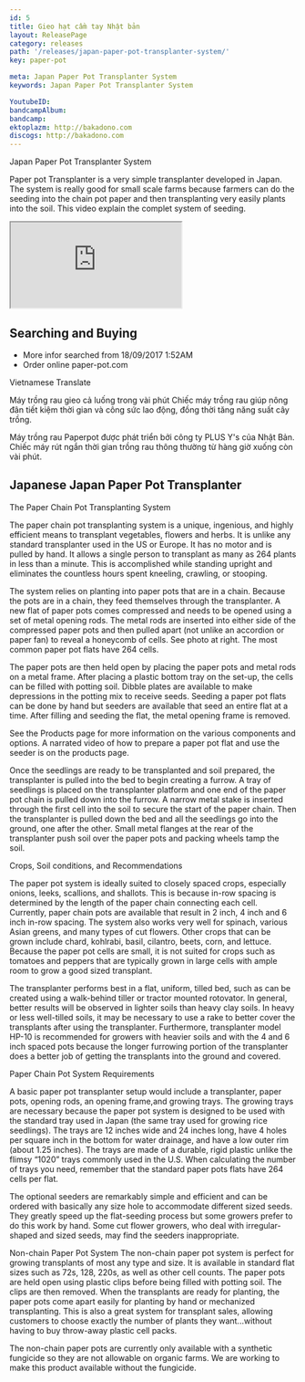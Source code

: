 ```yaml
---
id: 5
title: Gieo hạt cầm tay Nhật bản
layout: ReleasePage
category: releases
path: '/releases/japan-paper-pot-transplanter-system/'
key: paper-pot

meta: Japan Paper Pot Transplanter System
keywords: Japan Paper Pot Transplanter System

YoutubeID: 
bandcampAlbum: 
bandcamp: 
ektoplazm: http://bakadono.com
discogs: http://bakadono.com
---
```


Japan Paper Pot Transplanter System

Paper pot Transplanter is a very simple transplanter developed in Japan. The system is really good for small scale farms because farmers can do the seeding into the chain pot paper and then transplanting very easily plants into the soil. This video explain the complet system of seeding.

<div class='youtube__wrapper'>
    <iframe class='youtube__iframe' src='https://www.youtube.com/embed/KudBqjH5HYM' allowfullscreen></iframe>
</div>


## Searching and Buying


- More infor searched from 18/09/2017 1:52AM
- Order online paper-pot.com


Vietnamese Translate

Máy trồng rau gieo cả luống trong vài phút
Chiếc máy trồng rau giúp nông đân tiết kiệm thời gian và công sức lao động, đồng thời tăng năng suất cây trồng.

Máy trồng rau Paperpot được phát triển bởi công ty PLUS Y's của Nhật Bản. Chiếc máy rút ngắn thời gian trồng rau thông thường từ hàng giờ xuống còn vài phút.


## Japanese Japan Paper Pot Transplanter


The Paper Chain Pot Transplanting System

The paper chain pot transplanting system is a unique, ingenious, and highly efficient means to transplant vegetables, flowers and herbs. It is unlike any standard transplanter used in the US or Europe. It has no motor and is pulled by hand. It allows a single person to transplant as many as 264 plants in less than a minute. This is accomplished while standing upright and eliminates the countless hours spent kneeling, crawling, or stooping. 


The system relies on planting into paper pots that are in a chain. Because the pots are in a chain, they feed themselves through the transplanter. A new flat of paper pots comes compressed and needs to be opened using a set of metal opening rods. The metal rods are inserted into either side of the compressed paper pots and then pulled apart (not unlike an accordion or paper fan) to reveal a honeycomb of cells. See photo at right. The most common paper pot flats have 264 cells.

The paper pots are then held open by placing the paper pots and metal rods on a metal frame. After placing a plastic bottom tray on the set-up, the cells can be filled with potting soil. Dibble plates are available to make depressions in the potting mix to receive seeds.  Seeding a paper pot flats can be done by hand but seeders are available that seed an entire flat at a time. After filling and seeding the flat, the metal opening frame is removed. 

See the Products page for more information on the various components and options. A narrated video of how to prepare a paper pot flat and use the seeder is on the products page.

Once the seedlings are ready to be transplanted and soil prepared, the transplanter is pulled into the bed to begin creating a furrow. A tray of seedlings is placed on the transplanter platform and one end of the paper pot chain is pulled down into the furrow. A narrow metal stake is inserted through the first cell into the soil to secure the start of the paper chain. Then the transplanter is pulled down the bed and all the seedlings go into the ground, one after the other. Small metal flanges at the rear of the transplanter push soil over the paper pots and packing wheels tamp the soil.

Crops, Soil conditions, and Recommendations

The paper pot system is ideally suited to closely spaced crops, especially onions, leeks, scallions, and shallots. This is because in-row spacing is determined by the length of the paper chain connecting each cell. Currently, paper chain pots are available that result in 2 inch, 4 inch and 6 inch in-row spacing. The system also works very well for spinach, various Asian greens, and many types of cut flowers. Other crops that can be grown include chard, kohlrabi, basil, cilantro, beets, corn, and lettuce. Because the paper pot cells are small, it is not suited for crops such as tomatoes and peppers that are typically grown in large cells with ample room to grow a good sized transplant.

The transplanter performs best in a flat, uniform, tilled bed, such as can be created using a walk-behind tiller or tractor mounted rotovator. In general, better results will be observed in lighter soils than heavy clay soils. In heavy or less well-tilled soils, it may be necessary to use a rake to better cover the transplants after using the transplanter. Furthermore, transplanter model HP-10 is recommended for growers with heavier soils and with the 4 and 6 inch spaced pots because the longer furrowing portion of the transplanter does a better job of getting the transplants into the ground and covered.

Paper Chain Pot System Requirements

A basic paper pot transplanter setup would include a transplanter, paper pots, opening rods, an opening frame,and growing trays. The growing trays are necessary because the paper pot system is designed to be used with the standard tray used in Japan (the same tray used for growing rice seedlings). The trays are 12 inches wide and 24 inches long, have 4 holes per square inch in the bottom for water drainage, and have a low outer rim (about 1.25 inches). The trays are made of a durable, rigid plastic unlike the flimsy “1020” trays commonly used in the U.S. When calculating the number of trays you need, remember that the standard paper pots flats have 264 cells per flat. 

The optional seeders are remarkably simple and efficient and can be ordered with basically any size hole to accommodate different sized seeds. They greatly speed 
up the flat-seeding process but some growers prefer to do this work by hand. Some cut flower growers, who deal with irregular-shaped and sized seeds, may find the seeders inappropriate.

Non-chain Paper Pot System
The non-chain paper pot system is perfect for growing transplants of most any type and size. It is available in standard flat sizes such as 72s, 128, 220s, as well as other cell counts. The paper pots are held open using plastic clips before being filled with potting soil. The clips are then removed. When the transplants are ready for planting, the paper pots come apart easily for planting by hand or mechanized transplanting. This is also a great system for transplant sales, allowing customers to choose exactly the number of plants they want...without having to buy throw-away plastic cell packs.

The non-chain paper pots are currently only available with a synthetic fungicide so they are not allowable on organic farms. We are working to make this product available without the fungicide.
